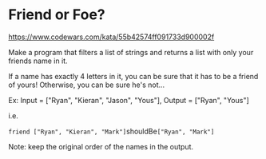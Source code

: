 # Friend or Foe?
https://www.codewars.com/kata/55b42574ff091733d900002f

Make a program that filters a list of strings and returns a list with only your friends name in it.

If a name has exactly 4 letters in it, you can be sure that it has to be a friend of yours! Otherwise, you can be sure he's not...

Ex: Input = ["Ryan", "Kieran", "Jason", "Yous"], Output = ["Ryan", "Yous"]

i.e.

`
friend ["Ryan", "Kieran", "Mark"] `shouldBe` ["Ryan", "Mark"]
`

Note: keep the original order of the names in the output.

